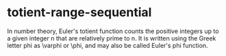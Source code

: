 # totient-range-sequential
In number theory, Euler's totient function counts the positive integers up to a given integer n that are relatively prime to n. It is written using the Greek letter phi as \varphi or \phi, and may also be called Euler's phi function.
